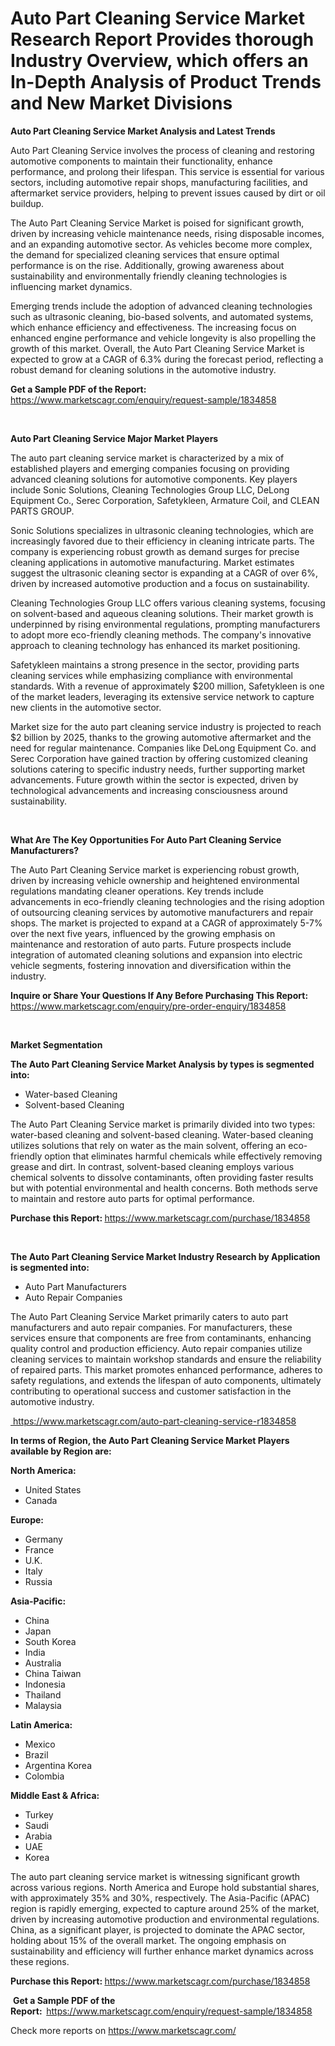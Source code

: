 <p><h1>Auto Part Cleaning Service Market Research Report Provides thorough Industry Overview, which offers an In-Depth Analysis of Product Trends and New Market Divisions</h1></p><p><strong>Auto Part Cleaning Service Market Analysis and Latest Trends</strong></p>
<p><p>Auto Part Cleaning Service involves the process of cleaning and restoring automotive components to maintain their functionality, enhance performance, and prolong their lifespan. This service is essential for various sectors, including automotive repair shops, manufacturing facilities, and aftermarket service providers, helping to prevent issues caused by dirt or oil buildup.</p><p>The Auto Part Cleaning Service Market is poised for significant growth, driven by increasing vehicle maintenance needs, rising disposable incomes, and an expanding automotive sector. As vehicles become more complex, the demand for specialized cleaning services that ensure optimal performance is on the rise. Additionally, growing awareness about sustainability and environmentally friendly cleaning technologies is influencing market dynamics.</p><p>Emerging trends include the adoption of advanced cleaning technologies such as ultrasonic cleaning, bio-based solvents, and automated systems, which enhance efficiency and effectiveness. The increasing focus on enhanced engine performance and vehicle longevity is also propelling the growth of this market. Overall, the Auto Part Cleaning Service Market is expected to grow at a CAGR of 6.3% during the forecast period, reflecting a robust demand for cleaning solutions in the automotive industry.</p></p>
<p><strong>Get a Sample PDF of the Report:&nbsp;</strong> <a href="https://www.marketscagr.com/enquiry/request-sample/1834858?utm_campaign=1920&utm_medium=2&utm_source=Github&utm_content=ia&utm_term=31122024&utm_id=auto-part-cleaning-service">https://www.marketscagr.com/enquiry/request-sample/1834858</a></p>
<p>&nbsp;</p>
<p><strong>Auto Part Cleaning Service Major Market Players</strong></p>
<p><p>The auto part cleaning service market is characterized by a mix of established players and emerging companies focusing on providing advanced cleaning solutions for automotive components. Key players include Sonic Solutions, Cleaning Technologies Group LLC, DeLong Equipment Co., Serec Corporation, Safetykleen, Armature Coil, and CLEAN PARTS GROUP.</p><p>Sonic Solutions specializes in ultrasonic cleaning technologies, which are increasingly favored due to their efficiency in cleaning intricate parts. The company is experiencing robust growth as demand surges for precise cleaning applications in automotive manufacturing. Market estimates suggest the ultrasonic cleaning sector is expanding at a CAGR of over 6%, driven by increased automotive production and a focus on sustainability.</p><p>Cleaning Technologies Group LLC offers various cleaning systems, focusing on solvent-based and aqueous cleaning solutions. Their market growth is underpinned by rising environmental regulations, prompting manufacturers to adopt more eco-friendly cleaning methods. The company's innovative approach to cleaning technology has enhanced its market positioning.</p><p>Safetykleen maintains a strong presence in the sector, providing parts cleaning services while emphasizing compliance with environmental standards. With a revenue of approximately $200 million, Safetykleen is one of the market leaders, leveraging its extensive service network to capture new clients in the automotive sector.</p><p>Market size for the auto part cleaning service industry is projected to reach $2 billion by 2025, thanks to the growing automotive aftermarket and the need for regular maintenance. Companies like DeLong Equipment Co. and Serec Corporation have gained traction by offering customized cleaning solutions catering to specific industry needs, further supporting market advancements. Future growth within the sector is expected, driven by technological advancements and increasing consciousness around sustainability.</p></p>
<p>&nbsp;</p>
<p><strong>What Are The Key Opportunities For Auto Part Cleaning Service Manufacturers?</strong></p>
<p><p>The Auto Part Cleaning Service market is experiencing robust growth, driven by increasing vehicle ownership and heightened environmental regulations mandating cleaner operations. Key trends include advancements in eco-friendly cleaning technologies and the rising adoption of outsourcing cleaning services by automotive manufacturers and repair shops. The market is projected to expand at a CAGR of approximately 5-7% over the next five years, influenced by the growing emphasis on maintenance and restoration of auto parts. Future prospects include integration of automated cleaning solutions and expansion into electric vehicle segments, fostering innovation and diversification within the industry.</p></p>
<p><strong>Inquire or Share Your Questions If Any Before Purchasing This Report:</strong> <a href="https://www.marketscagr.com/enquiry/pre-order-enquiry/1834858?utm_campaign=1920&utm_medium=2&utm_source=Github&utm_content=ia&utm_term=31122024&utm_id=auto-part-cleaning-service">https://www.marketscagr.com/enquiry/pre-order-enquiry/1834858</a></p>
<p>&nbsp;</p>
<p><strong>Market Segmentation</strong></p>
<p><strong>The Auto Part Cleaning Service Market Analysis by types is segmented into:</strong></p>
<p><ul><li>Water-based Cleaning</li><li>Solvent-based Cleaning</li></ul></p>
<p><p>The Auto Part Cleaning Service market is primarily divided into two types: water-based cleaning and solvent-based cleaning. Water-based cleaning utilizes solutions that rely on water as the main solvent, offering an eco-friendly option that eliminates harmful chemicals while effectively removing grease and dirt. In contrast, solvent-based cleaning employs various chemical solvents to dissolve contaminants, often providing faster results but with potential environmental and health concerns. Both methods serve to maintain and restore auto parts for optimal performance.</p></p>
<p><strong>Purchase this Report:&nbsp;</strong><a href="https://www.marketscagr.com/purchase/1834858?utm_campaign=1920&utm_medium=2&utm_source=Github&utm_content=ia&utm_term=31122024&utm_id=auto-part-cleaning-service">https://www.marketscagr.com/purchase/1834858</a></p>
<p>&nbsp;</p>
<p><strong>The Auto Part Cleaning Service Market Industry Research by Application is segmented into:</strong></p>
<p><ul><li>Auto Part Manufacturers</li><li>Auto Repair Companies</li></ul></p>
<p><p>The Auto Part Cleaning Service Market primarily caters to auto part manufacturers and auto repair companies. For manufacturers, these services ensure that components are free from contaminants, enhancing quality control and production efficiency. Auto repair companies utilize cleaning services to maintain workshop standards and ensure the reliability of repaired parts. This market promotes enhanced performance, adheres to safety regulations, and extends the lifespan of auto components, ultimately contributing to operational success and customer satisfaction in the automotive industry.</p></p>
<p><a href="https://www.marketscagr.com/auto-part-cleaning-service-r1834858?utm_campaign=1920&utm_medium=2&utm_source=Github&utm_content=ia&utm_term=31122024&utm_id=auto-part-cleaning-service">&nbsp;https://www.marketscagr.com/auto-part-cleaning-service-r1834858</a></p>
<p><strong>In terms of Region, the Auto Part Cleaning Service Market Players available by Region are:</strong></p>
<p>
    <p> <strong> North America: </strong>
        <ul>
            <li>United States</li>
            <li>Canada</li>
        </ul>
        </p> 
    <p> <strong> Europe: </strong>
        <ul>
            <li>Germany</li>
            <li>France</li>
            <li>U.K.</li>
            <li>Italy</li>
            <li>Russia</li>
        </ul>
        </p> 
    <p> <strong> Asia-Pacific: </strong>
        <ul>
            <li>China</li>
            <li>Japan</li>
            <li>South Korea</li>
            <li>India</li>
            <li>Australia</li>
            <li>China Taiwan</li>
            <li>Indonesia</li>
            <li>Thailand</li>
            <li>Malaysia</li>
        </ul>
        </p> 
    <p> <strong> Latin America: </strong>
        <ul>
            <li>Mexico</li>
            <li>Brazil</li>
            <li>Argentina Korea</li>
            <li>Colombia</li>
        </ul>
        </p> 
    <p> <strong> Middle East & Africa: </strong>
        <ul>
            <li>Turkey</li>
            <li>Saudi</li>
            <li>Arabia</li>
            <li>UAE</li>
            <li>Korea</li>
        </ul>
    </p>
    </p>
<p><p>The auto part cleaning service market is witnessing significant growth across various regions. North America and Europe hold substantial shares, with approximately 35% and 30%, respectively. The Asia-Pacific (APAC) region is rapidly emerging, expected to capture around 25% of the market, driven by increasing automotive production and environmental regulations. China, as a significant player, is projected to dominate the APAC sector, holding about 15% of the overall market. The ongoing emphasis on sustainability and efficiency will further enhance market dynamics across these regions.</p></p>
<p><strong>Purchase this Report: </strong><a href="https://www.marketscagr.com/purchase/1834858?utm_campaign=1920&utm_medium=2&utm_source=Github&utm_content=ia&utm_term=31122024&utm_id=auto-part-cleaning-service">https://www.marketscagr.com/purchase/1834858</a></p>
<p>&nbsp;<strong>Get a Sample PDF of the Report:&nbsp;&nbsp;</strong><a href="https://www.marketscagr.com/enquiry/request-sample/1834858?utm_campaign=1920&utm_medium=2&utm_source=Github&utm_content=ia&utm_term=31122024&utm_id=auto-part-cleaning-service">https://www.marketscagr.com/enquiry/request-sample/1834858</a></p>
<p><strong></strong></p>
<p>Check more reports on <a href="https://www.marketscagr.com/?utm_campaign=1920&utm_medium=2&utm_source=Github&utm_content=ia&utm_term=31122024&utm_id=auto-part-cleaning-service">https://www.marketscagr.com/</a></p>